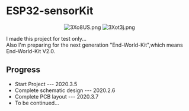 # ESP32-sensorKit

<center>
<img src="https://s2.ax1x.com/2020/03/07/3Xo8US.png" alt="3Xo8US.png" border="0" />
<img src="https://s2.ax1x.com/2020/03/07/3Xot3j.png" alt="3Xot3j.png" border="0" />
</center>

I made this project for test only...  
Also I'm preparing for the next generation "End-World-Kit",which means End-World-Kit V2.0.  

## Progress
- Start Project --- 2020.3.5  
- Complete schematic design --- 2020.2.6  
- Complete PCB layout --- 2020.3.7  
- To be continued...  


